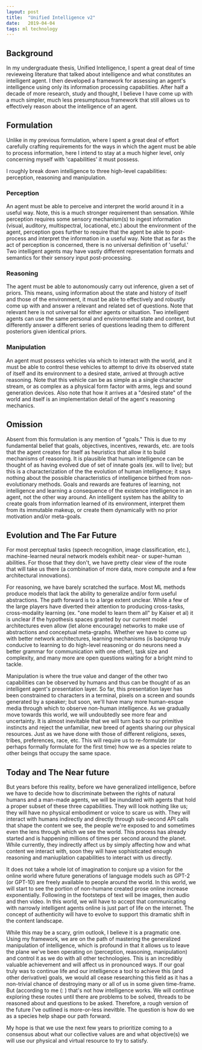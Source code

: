 ```yaml
---
layout: post
title:  "Unified Intelligence v2"
date:   2019-04-04
tags: ml technology
---
```


## Background

In my undergraduate thesis, Unified Intelligence, I spent a great deal of time revieweing literature that talked about intelligence and what constitutes an intelligent agent. 
I then developed a framework for assessing an agent's intelligence using only its information processing capabilities. After half a decade of more research, study and thought, I believe I have come up with a much simpler, much less presumptuous framework that still allows us to effectively reason about the intelligence of an agent.

## Formulation

Unlike in my previous formulation, where I spent a great deal of effort carefully crafting requirements for the ways in which the agent must be able to process information, here I intend to stay at a much higher level, only concerning myself with 'capabilities' it must possess. 

I roughly break down intelligence to three high-level capabilities: perception, reasoning and manipulation.

### Perception

An agent must be able to perceive and interpret the world around it in a useful way. Note, this is a much stronger requirement than sensation. 
While perception requires some sensory mechanism(s) to ingest information (visual, auditory, multispectral, locational, etc.) about the environment of the agent, perception goes further to require that the agent be able to post-process and interpret the information in a useful way.
Note that as far as the act of perception is concerned, there is no universal definition of 'useful.' Two intelligent agents may have vastly different representation formats and semantics for their sensory input post-processing.

### Reasoning

The agent must be able to autonomously carry out inference, given a set of priors. This means, using information about the state and history of itself and those of the environment, it must be able to effectively and robustly come up with and answer a relevant and related set of questions. 
Note that relevant here is not universal for either agents or situation. Two intelligent agents can use the same personal and environmental state and context, but differently answer a different series of questions leading them to different posteriors given identical priors.

### Manipulation

An agent must possess vehicles via which to interact with the world, and it must be able to control these vehicles to attempt to drive its observed state of itself and its environment to a desired state, arrived at through active reasoning.
Note that this vehicle can be as simple as a single character stream, or as complex as a physical form factor with arms, legs and sound generation devices. 
Also note that how it arrives at a "desired state" of the world and itself is an implementation detail of the agent's reasoning mechanics.


## Omission

Absent from this formulation is any mention of "goals." This is due to my fundamental belief that goals, objectives, incentives, rewards, etc. are tools that the agent creates for itself as heuristics that allow it to build mechanisms of reasoning.
It is plausible that human intelligence can be thought of as having evolved due of set of innate goals (ex. will to live); but this is a characterization of the the evolution of human intelligence; it says nothing about the possible characteristics of intelligence birthed from non-evolutionary methods.
Goals and rewards are features of learning, not intelligence and learning a consequence of the existence intelligence in an agent, not the other way around. An intelligent system has the ability to create goals from information learned of its environment, interpret them from its immutable makeup, or create them dynamically with no prior motivation and/or meta-goals.

## Evolution and The Far Future

For most perceptual tasks (speech recognition, image classification, etc.), machine-learned neural network models exhibit near- or super-human abilities. For those that they don't, we have pretty clear view of the route that will take us there (a combination of more data, more compute and a few architectural innovations).

For reasoning, we have barely scratched the surface. Most ML methods produce models that lack the ability to generalize and/or form useful abstractions. The path forward is to a large extent unclear. 
While a few of the large players have diverted their attention to producing cross-tasks, cross-modality learning (ex. "one model to learn them all" by Kaiser et al) it is unclear if the hypothesis spaces granted by our current model architectures even allow (let alone encourage) networks to make use of abstractions and conceptual meta-graphs.
Whether we have to come up with better network architectures, learning mechanisms (is backprop truly conducive to learning to do high-level reasoning or do neurons need a better grammar for communication with one other), task size and complexity, and many more are open questions waiting for a bright mind to tackle.

Manipulation is where the true value and danger of the other two capabilities can be observed by humans and thus can be thought of as an intelligent agent's presentation layer. So far, this presentation layer has been constrained to characters in a terminal, pixels on a screen and sounds generated by a speaker; but soon, we'll have many more human-esque media through which to observe non-human intelligence. As we gradually move towards this world, we will undoubtedly see more fear and uncertainty. 
It is almost inevitable that we will turn back to our primitive instincts and reject the unfamiliar, new breed of agents sharing our physical resources. Just as we have done with those of different religions, sexes, tribes, preferences, race, etc. This will require us to re-formulate (or perhaps formally formulate for the first time) how we as a species relate to other beings that occupy the same space.

## Today and The Near future

But years before this reality, before we have generalized intelligence, before we have to decide how to discriminate between the rights of natural humans and a man-made agents, we will be inundated with agents that hold a proper subset of these three capabilities. They will look nothing like us; they will have no physical embodiment or voice to scare us with. They will interact with humans indirectly and directly through sub-second API calls that shape the content we see, the people we're exposed to and sometimes even the lens through which we see the world.
This process has already started and is happening millions of times per second around the planet. While currently, they indirectly affect us by simply affecting how and what content we interact with, soon they will have sophisticated enough reasoning and maniuplation capabilities to interact with us directly.


It does not take a whole lot of imagination to conjure up a vision for the online world where future generations of language models such as GPT-2 (or GPT-10) are freely available to people around the world.
In this world, we will start to see the portion of non-humane created prose online increase exponentially. Following in the footsteps of text will be images, then audio and then video.
In this world, we will have to accept that communicating with narrowly intelligent agents online is just part of life on the internet. The concept of authenticity will have to evolve to support this dramatic shift in the content landscape.

While this may be a scary, grim outlook, I believe it is a pragmatic one. Using my framework, we are on the path of mastering the generalized manipulation of intelligence, which is profound in that it allows us to leave the plane we've been operating on (perception, reasoning, manipulation) and control it as we do with all other technologies.
This is an incredibly valuable achievement and will affect us in pronounced ways. If our goal truly was to continue life and our intelligence a tool to achieve this (and other derivative) goals, we would all cease researching this field as it has a non-trivial chance of destroying many or all of us in some given time-frame.
But (according to me (: ) that's not how intelligence works. We will continue exploring these routes until there are problems to be solved, threads to be reasoned about and questions to be asked. Therefore, a rough version of the future I've outlined is more-or-less inevitble. The question is how do we as a species help shape our path forward.

My hope is that we use the next few years to prioritize coming to a consensus about what our collective values are and what objective(s) we will use our physical and virtual resource to try to satisfy.
